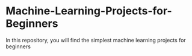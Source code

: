 # Machine-Learning-Projects-for-Beginners
In this repository, you will find the simplest machine learning projects for beginners 
